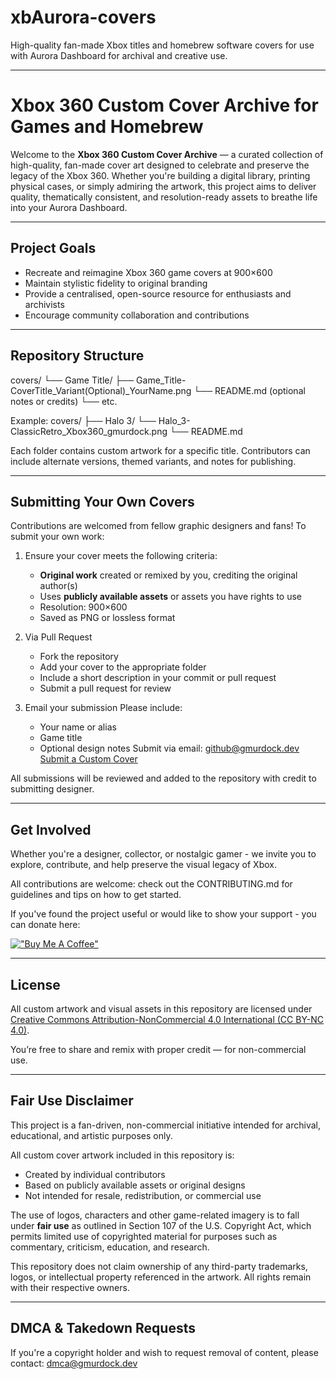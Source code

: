 # xbAurora-covers
High-quality fan-made Xbox titles and homebrew software covers for use with Aurora Dashboard for archival and creative use.

---

# Xbox 360 Custom Cover Archive for Games and Homebrew

Welcome to the **Xbox 360 Custom Cover Archive** — a curated collection of high-quality, fan-made cover art designed to celebrate and preserve the legacy of the Xbox 360. Whether you're building a digital library, printing physical cases, or simply admiring the artwork, this project aims to deliver quality, thematically consistent, and resolution-ready assets to breathe life into your Aurora Dashboard.

---

## Project Goals

- Recreate and reimagine Xbox 360 game covers at 900×600
- Maintain stylistic fidelity to original branding
- Provide a centralised, open-source resource for enthusiasts and archivists
- Encourage community collaboration and contributions

---

## Repository Structure

covers/
└── Game Title/
├── Game_Title-CoverTitle_Variant(Optional)_YourName.png
└── README.md (optional notes or credits)
└── etc.

Example:
covers/
├── Halo 3/
└── Halo_3-ClassicRetro_Xbox360_gmurdock.png
└── README.md

Each folder contains custom artwork for a specific title. Contributors can include alternate versions, themed variants, and notes for publishing.

---

## Submitting Your Own Covers

Contributions are welcomed from fellow graphic designers and fans! To submit your own work:

1. Ensure your cover meets the following criteria:
	- **Original work** created or remixed by you, crediting the original author(s)
	- Uses **publicly available assets** or assets you have rights to use
	- Resolution: 900×600
	- Saved as PNG or lossless format

2. Via Pull Request
	- Fork the repository
	- Add your cover to the appropriate folder
	- Include a short description in your commit or pull request
	- Submit a pull request for review

3. Email your submission
	Please include:
	- Your name or alias
	- Game title
	- Optional design notes
	Submit via email: [github@gmurdock.dev](mailto:github@gmurdock.dev)
	[Submit a Custom Cover](mailto:github@gmurdock.dev?subject=xbAurora-covers%20-%20Submission%20-%20[Game%20Title]&body=Hello!%2C%0A%0AI'd%20like%20to%20submit%20a%20custom%20Xbox%20360%20cover.%0A%0A**Game%20Title:**%20[Enter%20title]%0A**Creator%20Name/Alias:**%20[Your%20Alias]%0A**Cover%20Type:**%20[Xbox360/XBLA/XboxOG/Homebrew]%0A**Source%20Assets:**%20[Brief%20description%20or%20link]%0A**Notes:**%20[Any%20special%20details%20or%20requests]%0A%0AThanks%2C%0A[Your%20Name])

All submissions will be reviewed and added to the repository with credit to submitting designer.

---

## Get Involved

Whether you're a designer, collector, or nostalgic gamer - we invite you to explore, contribute, and help preserve the visual legacy of Xbox.

All contributions are welcome: check out the CONTRIBUTING.md for guidelines and tips on how to get started.

If you've found the project useful or would like to show your support - you can donate here:

[!["Buy Me A Coffee"](https://www.buymeacoffee.com/assets/img/custom_images/orange_img.png)](https://www.buymeacoffee.com/gmurdock)

---

## License

All custom artwork and visual assets in this repository are licensed under  
[Creative Commons Attribution-NonCommercial 4.0 International (CC BY-NC 4.0)](https://creativecommons.org/licenses/by-nc/4.0/).

You’re free to share and remix with proper credit — for non-commercial use.

---

## Fair Use Disclaimer

This project is a fan-driven, non-commercial initiative intended for archival, educational, and artistic purposes only. 

All custom cover artwork included in this repository is:

- Created by individual contributors
- Based on publicly available assets or original designs
- Not intended for resale, redistribution, or commercial use

The use of logos, characters and other game-related imagery is to fall under **fair use** as outlined in Section 107 of the U.S. Copyright Act, which permits limited use of copyrighted material for purposes such as commentary, criticism, education, and research.

This repository does not claim ownership of any third-party trademarks, logos, or intellectual property referenced in the artwork. All rights remain with their respective owners.

---

## DMCA & Takedown Requests

If you're a copyright holder and wish to request removal of content, please contact:
[dmca@gmurdock.dev](mailto:dmca@gmurdock.dev)

